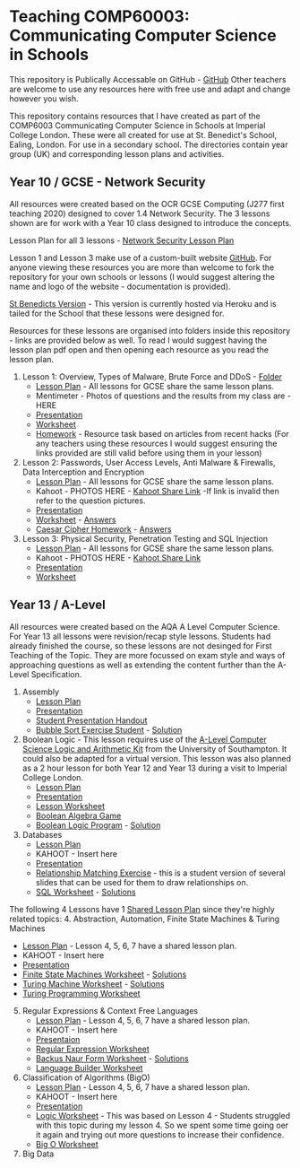 # Teaching COMP60003: Communicating Computer Science in Schools

This repository is Publically Accessable on GitHub - [GitHub](https://github.com/TommyWoodley/teaching)
Other teachers are welcome to use any resources here with free use and adapt and change however you wish.

This repository contains resources that I have created as part of the COMP6003 Communicating Computer Science in Schools at Imperial College London.
These were all created for use at St. Benedict's School, Ealing, London.
For use in a secondary school. 
The directories contain year group (UK) and corresponding lesson plans and activities.

## Year 10 / GCSE - Network Security
All resources were created based on the OCR GCSE Computing (J277 first teaching 2020) designed to cover 1.4 Network Security.
The 3 lessons shown are for work with a Year 10 class designed to introduce the concepts.

Lesson Plan for all 3 lessons - [Network Security Lesson Plan](Y10/NetworkSecurity.pdf)

Lesson 1 and Lesson 3 make use of a custom-built website [GitHub](https://github.com/TommyWoodley/broken-stbens). 
For anyone viewing these resources you are more than welcome to fork the repository for your own schools or lessons (I would suggest altering the name and logo of the website - documentation is provided).

[St Benedicts Version](https://stormy-oasis-27277.herokuapp.com) - This version is currently hosted via Heroku and is tailed for the School that these lessons were designed for.

Resources for these lessons are organised into folders inside this repository - links are provided below as well. To read I would suggest having the lesson plan pdf open and then opening each resource as you read the lesson plan.

1. Lesson 1: Overview, Types of Malware, Brute Force and DDoS - [Folder](Y10/L1)
   - [Lesson Plan](Y10/NetworkSecurity.pdf) - All lessons for GCSE share the same lesson plans.
   - Mentimeter - Photos of questions and the results from my class are - HERE
   - [Presentation](Y10/L1/AttacksPresentation.pptx)
   - [Worksheet](Y10/L1/AttacksWorksheet.docx)
   - [Homework](Y10/L1/ImpactsOfAttacksHomework.docx) - Resource task based on articles from recent hacks (For any teachers using these resources I would suggest ensuring the links provided are still valid before using them in your lesson) 
2. Lesson 2: Passwords, User Access Levels, Anti Malware & Firewalls, Data Interception and Encryption
   - [Lesson Plan](Y10/NetworkSecurity.pdf) - All lessons for GCSE share the same lesson plans.
   - Kahoot - PHOTOS HERE - [Kahoot Share Link](https://create.kahoot.it/share/network-attacks/7f893d8b-95e7-445f-a193-6eadcdf48f89) -If link is invalid then refer to the question pictures.
   - [Presentation](Y10/L2/L2.pptx)
   - [Worksheet](Y10/L2/L2Worksheet.pptx) - [Answers](Y10/L2/L2WorksheetAnswers.pptx)
   - [Caesar Cipher Homework](Y10/L2/CaesarCypherHomework.docx) - [Answers](Y10/L2/CaesarCypherHomework.docx)
3. Lesson 3: Physical Security, Penetration Testing and SQL Injection
   - [Lesson Plan](Y10/NetworkSecurity.pdf) - All lessons for GCSE share the same lesson plans.
   - Kahoot - PHOTOS HERE - [Kahoot Share Link](https://create.kahoot.it/share/network-attacks-2/7f5f1d74-8974-4437-94aa-dccd9a7021a4)
   - [Presentation](Y10/L3/L3.pptx)
   - [Worksheet](Y10/L3/L3Worksheet.docx)

## Year 13 / A-Level
All resources were created based on the AQA A Level Computer Science.
For Year 13 all lessons were revision/recap style lessons. 
Students had already finished the course, so these lessons are not desinged for First Teaching of the Topic.
They are more focussed on exam style and ways of approaching questions as well as extending the content further than the A-Level Specification.

1. Assembly
      - [Lesson Plan](ALevel/Assembly/AssemblyLessonPlan.pdf)
      - [Presentation](ALevel/Assembly/AssemblyPresentation.pptx)
      - [Student Presentation Handout](ALevel/Assembly/AssemblyLanguageStudentHandout.pdf)
      - [Bubble Sort Exercise Student](ALevel/Assembly/bubble_sort_blank.txt) - [Solution](ALevel/Assembly/bubble_sort_solution.txt)
2. Boolean Logic - This lesson requires use of the [A-Level Computer Science Logic and Arithmetic Kit](https://www.ecs.soton.ac.uk/outreach/kits/computer-science-logic-and-arithmetic-kit) from the University of Southampton. It could also be adapted for a virtual version. This lesson was also planned as a 2 hour lesson for both Year 12 and Year 13 during a visit to Imperial College London.
   - [Lesson Plan](ALevel/BooleanLogic/BooleanLogicLessonPlan.pdf)
   - [Presentation](ALevel/BooleanLogic/BooleanLogicPresentation.pptx)
   - [Lesson Worksheet](ALevel/BooleanLogic/BooleanLogicWorksheet.pdf)
   - [Boolean Algebra Game](ALevel/BooleanLogic/BooleanGame.pdf)
   - [Boolean Logic Program](ALevel/BooleanLogic/BooleanLogicProgram.ipynb) - [Solution](ALevel/BooleanLogic/BooleanLogicProgramSolution.ipynb)
3. Databases
   - [Lesson Plan](ALevel/Databases/DatabasesLessonPlan.pdf)
   - KAHOOT - Insert here
   - [Presentation](ALevel/Databases/DatabasesPresentation.pdf)
   - [Relationship Matching Exercise](ALevel/Databases/RelationshipMatching.pdf) - this is a student version of several slides that can be used for them to draw relationships on.
   - [SQL Worksheet](ALevel/Databases/SQLWorksheet.pdf) - [Solutions](ALevel/Databases/SQLSolutions.pdf)

The following 4 Lessons have 1 [Shared Lesson Plan](ALevel/FundamentalsOfComputationalThinking.pdf) since they're highly related topics:
4. Abstraction, Automation, Finite State Machines & Turing Machines
   - [Lesson Plan](ALevel/FundamentalsOfComputationalThinking.pdf) - Lesson 4, 5, 6, 7 have a shared lesson plan.
   - KAHOOT - Insert here
   - [Presentation](ALevel/FSM&TM/FSM&TuringPresentation.pptx)
   - [Finite State Machines Worksheet](ALevel/FSM&TM/FSMQuestions.docx) - [Solutions](ALevel/FSM&TM/FSMAnswers.docx)
   - [Turing Machine Worksheet](ALevel/FSM&TM/TMQuestions.docx) - [Solutions](ALevel/FSM&TM/TMAnswers.docx)
   - [Turing Programming Worksheet](ALevel/FSM&TM/TuringProgramming.docx)
5. Regular Expressions & Context Free Languages
   - [Lesson Plan](ALevel/FundamentalsOfComputationalThinking.pdf) - Lesson 4, 5, 6, 7 have a shared lesson plan.
   - KAHOOT - Insert here
   - [Presentaion](ALevel/RegularAndContextFreeLanguages/RE&CFLPresentation.pptx)
   - [Regular Expression Worksheet](ALevel/RegularAndContextFreeLanguages/RegularExpressionQuestions.docx)
   - [Backus Naur Form Worksheet](ALevel/RegularAndContextFreeLanguages/BackusNaurFormQuestions.docx) - [Solutions](ALevel/RegularAndContextFreeLanguages/BackusNaurFormAnswers.docx)
   - [Language Builder Worksheet](ALevel/RegularAndContextFreeLanguages/LanguageBuilder.docx)
6. Classification of Algorithms (BigO)
   - [Lesson Plan](ALevel/FundamentalsOfComputationalThinking.pdf) - Lesson 4, 5, 6, 7 have a shared lesson plan.
   - KAHOOT - Insert here
   - [Presentation](ALevel/BigO/BigOPresentation.pptx)
   - [Logic Worksheet](ALevel/BigO/LogicWorksheet.docx) - This was based on Lesson 4 - Students struggled with this topic during my lesson 4. So we spent some time going oer it again and trying out more questions to increase their confidence.
   - [Big O Worksheet](ALevel/BigO/BigOWorksheet.docx)
7. Big Data
